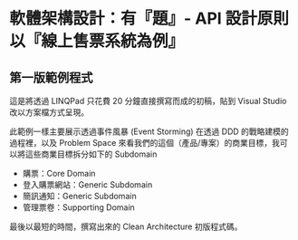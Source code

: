 # 軟體架構設計：有『題』- API 設計原則以『線上售票系統為例』

## 第一版範例程式

這是將透過 LINQPad 只花費 20 分鐘直接撰寫而成的初稿，貼到 Visual Studio 改以方案檔方式呈現。

此範例一樣主要展示透過事件風暴 (Event Storming) 在透過 DDD 的戰略建模的過程裡，以及 Problem Space 來看我們的這個（產品/專案）的商業目標，我可以將這些商業目標拆分如下的 Subdomain

* 購票：Core Domain 
* 登入購票網站：Generic Subdomain 
* 簡訊通知：Generic Subdomain 
* 管理票卷：Supporting Domain

最後以最短的時間，撰寫出來的 Clean Architecture 初版程式碼。